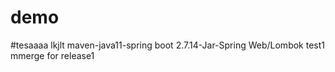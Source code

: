 # demo
#tesaaaa lkjlt
maven-java11-spring boot 2.7.14-Jar-Spring Web/Lombok
test1
mmerge for release1

